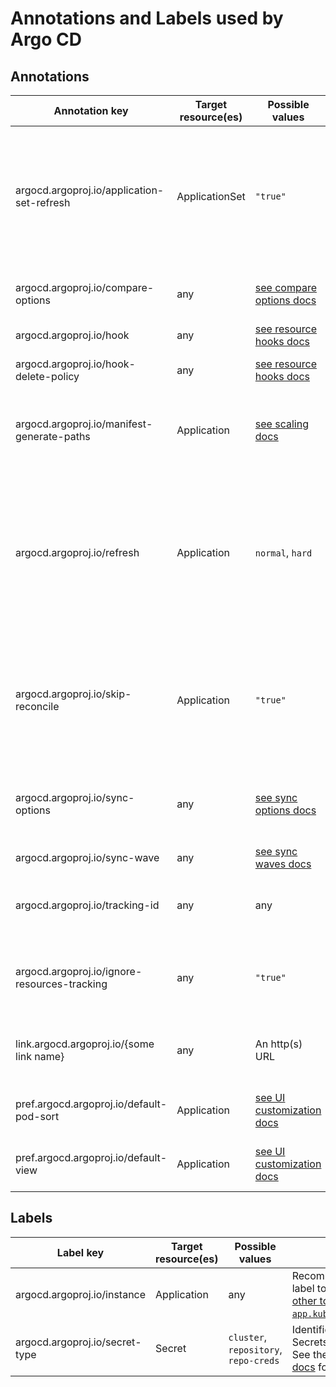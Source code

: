 # Annotations and Labels used by Argo CD

## Annotations

| Annotation key                               | Target resource(es) | Possible values                                                                                   | Description                                                                                                                                                                                                  |
|----------------------------------------------|---------------------|---------------------------------------------------------------------------------------------------|--------------------------------------------------------------------------------------------------------------------------------------------------------------------------------------------------------------|
| argocd.argoproj.io/application-set-refresh   | ApplicationSet      | `"true"`                                                                                          | Added when an ApplicationSet is requested to be refreshed by a webhook. The ApplicationSet controller will remove this annotation at the end of reconciliation.                                              |
| argocd.argoproj.io/compare-options           | any                 | [see compare options docs](compare-options.md)                                                    | Configures how an app's current state is compared to its desired state.                                                                                                                                      |
| argocd.argoproj.io/hook                      | any                 | [see resource hooks docs](resource_hooks.md)                                                      | Used to configure [resource hooks](resource_hooks.md).                                                                                                                                                       |
| argocd.argoproj.io/hook-delete-policy        | any                 | [see resource hooks docs](resource_hooks.md#hook-deletion-policies)                               | Used to set a [resource hook's deletion policy](resource_hooks.md#hook-deletion-policies).                                                                                                                   |
| argocd.argoproj.io/manifest-generate-paths   | Application         | [see scaling docs](../operator-manual/high_availability.md#webhook-and-manifest-paths-annotation) | Used to avoid unnecessary Application refreshes, especially in mono-repos.                                                                                                                                   |
| argocd.argoproj.io/refresh                   | Application         | `normal`, `hard`                                                                                  | Indicates that app needs to be refreshed. Removed by application controller after app is refreshed. Value `"hard"` means manifest cache and target cluster state cache should be invalidated before refresh. |
| argocd.argoproj.io/skip-reconcile            | Application         | `"true"`                                                                                          | Indicates to the Argo CD application controller that the Application should not be reconciled. See the [skip reconcile documentation](skip_reconcile.md) for use cases.                                      |
| argocd.argoproj.io/sync-options              | any                 | [see sync options docs](sync-options.md)                                                          | Provides a variety of settings to determine how an Application's resources are synced.                                                                                                                       |
| argocd.argoproj.io/sync-wave                 | any                 | [see sync waves docs](sync-waves.md)                                                              |                                                                                                                                                                                                              |
| argocd.argoproj.io/tracking-id               | any                 | any                                                                                               | Used by Argo CD to track resources it manages. See [resource tracking docs](resource_tracking.md) for details.                                                                                               |
| argocd.argoproj.io/ignore-resources-tracking | any                 | `"true"`                                                                                            | Used by Argo CD to ignore tracking resources. See [reconcile docs](..%2Foperator-manual%2Freconcile.md)reconcile_docs for details.                                                                           |
| link.argocd.argoproj.io/{some link name}     | any                 | An http(s) URL                                                                                    | Adds a link to the Argo CD UI for the resource. See [external URL docs](external-url.md) for details.                                                                                                        |
| pref.argocd.argoproj.io/default-pod-sort     | Application         | [see UI customization docs](../operator-manual/ui-customization.md)                               | Sets the Application's default grouping mechanism.                                                                                                                                                           |
| pref.argocd.argoproj.io/default-view         | Application         | [see UI customization docs](../operator-manual/ui-customization.md)                               | Sets the Application's default view mode (e.g. "tree" or "list")                                                                                                                                             |

## Labels

| Label key                      | Target resource(es) | Possible values                       | Description                                                                                                                                                      |
|--------------------------------|---------------------|---------------------------------------|------------------------------------------------------------------------------------------------------------------------------------------------------------------|
| argocd.argoproj.io/instance    | Application         | any                                   | Recommended tracking label to [avoid conflicts with other tools which use `app.kubernetes.io/instance`](../faq.md#why-is-my-app-out-of-sync-even-after-syncing). |
| argocd.argoproj.io/secret-type | Secret              | `cluster`, `repository`, `repo-creds` | Identifies certain types of Secrets used by Argo CD. See the [Declarative Setup docs](../operator-manual/declarative-setup.md) for details.                      |
